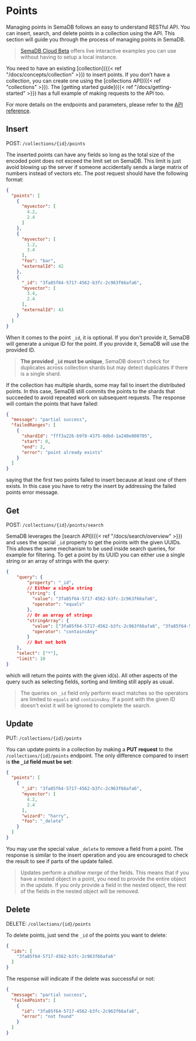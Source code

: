 # Points

Managing points in SemaDB follows an easy to understand RESTful API. You can insert, search, and delete points in a collection using the API. This section will guide you through the process of managing points in SemaDB.

> [SemaDB Cloud Beta](https://rapidapi.com/semafind-semadb/api/semadb) offers live interactive examples you can use without having to setup a local instance.

You need to have an existing [collection]({{< ref "/docs/concepts/collection" >}}) to insert points. If you don't have a collection, you can create one using the [collections API]({{< ref "collections" >}}). The [getting started guide]({{< ref "/docs/getting-started" >}}) has a full example of making requests to the API too.

For more details on the endpoints and parameters, please refer to the [API reference](/api-reference.html).

## Insert

POST: `/collections/{id}/points`

The inserted  points can have any fields so long as the total size of the encoded point does not exceed the limit set on SemaDB. This limit is just avoid blowing up the server if someone accidentally sends a large matrix of numbers instead of vectors etc. The post request should have the following format:

```json
{
  "points": [
    {
      "myvector": [
        4.2,
        2.4
      ]
    },
    {
      "myvector": [
        1.2,
        3.4
      ],
      "foo": "bar",
      "externalId": 42
    },
    {
      "_id": "3fa85f64-5717-4562-b3fc-2c963f66afa6",
      "myvector": [
        3.4,
        2.4
      ],
      "externalId": 43
    }
  ]
}
```

When it comes to the point `_id`, it is optional. If you don't provide it, SemaDB will generate a unique ID for the point. If you provide it, SemaDB will use the provided ID.

> **The provided `_id` must be unique**, SemaDB doesn't check for duplicates across collection shards but may detect duplicates if there is a single shard.

If the collection has multiple shards, some may fail to insert the distributed points. In this case, SemaDB still commits the points to the shards that succeeded to avoid repeated work on subsequent requests. The response will contain the points that have failed:

```json
{
  "message": "partial success",
  "failedRanges": [
    {
      "shardId": "fff3a226-b9f8-4375-8dbd-1a240e000705",
      "start": 0,
      "end": 2,
      "error": "point already exists"
    }
  ]
}
```

saying that the first two points failed to insert because at least one of them exists. In this case you have to retry the insert by addressing the failed points error message.

## Get

POST: `/collections/{id}/points/search`

SemaDB leverages the [search API]({{< ref "/docs/search/overview" >}}) and uses the special `_id` property to get the points with the given UUIDs. This allows the same mechanism to be used inside search queries, for example for filtering. To get a point by its UUID you can either use a single string or an array of strings with the query:

```json
{
    "query": {
        "property": "_id",
        // Either a single string
        "string": {
          "value": "3fa85f64-5717-4562-b3fc-2c963f66afa6",
          "operator": "equals"
        },
        // Or an array of strings
        "stringArray": {
          "value": ["3fa85f64-5717-4562-b3fc-2c963f66afa6", "3fa85f64-5717-4562-b3fc-2c963f66afa7"],
          "operator": "containsAny"
        }
        // But not both
    },
    "select": ["*"],
    "limit": 10
}
```

which will return the points with the given id(s). All other aspects of the query such as selecting fields, sorting and limiting still apply as usual.

> The queries on `_id` field only perform exact matches so the operators are limited to `equals` and `containsAny`. If a point with the given ID doesn't exist it will be ignored to complete the search.

## Update

PUT: `/collections/{id}/points`

You can update points in a collection by making a **PUT request** to the `/collections/{id}/points` endpoint. The only difference compared to insert is **the `_id` field must be set**:

```json
{
  "points": [
    {
      "_id": "3fa85f64-5717-4562-b3fc-2c963f66afa6",
      "myvector": [
        4.2,
        2.4
      ],
      "wizard": "harry",
      "foo": "_delete"
    }
  ]
}
```

You may use the special value `_delete` to remove a field from a point. The response is similar to the insert operation and you are encouraged to check the result to see if parts of the update failed.

> Updates perform a *shallow merge* of the fields. This means that if you have a nested object in a point, you need to provide the entire object in the update. If you only provide a field in the nested object, the rest of the fields in the nested object will be removed.

## Delete

DELETE: `/collections/{id}/points`

To delete points, just send the `_id` of the points you want to delete:

```json
{
  "ids": [
    "3fa85f64-5717-4562-b3fc-2c963f66afa6"
  ]
}
```

The response will indicate if the delete was successful or not:

```json
{
  "message": "partial success",
  "failedPoints": [
    {
      "id": "3fa85f64-5717-4562-b3fc-2c963f66afa6",
      "error": "not found"
    }
  ]
}
```